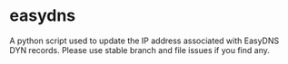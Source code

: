 easydns
=======

A python script used to update the IP address associated with EasyDNS DYN records.
Please use stable branch and file issues if you find any.
